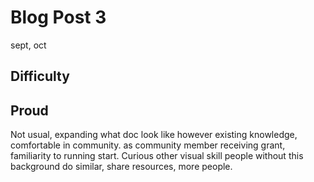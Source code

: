 # Blog Post 3
sept, oct

## Difficulty
## Proud
Not usual, expanding what doc look like
however existing knowledge, comfortable in community. as community member receiving grant, familiarity to running start. Curious other visual skill people without this background do similar, share resources, more people.
